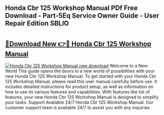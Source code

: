 ## Honda Cbr 125 Workshop Manual PDf Free Download - Part-5Eq Service Owner Guide - User Repair Edition SBLlO

# <h2><a href="http://cf26917.oget.top/?id=Honda+Cbr+125+Workshop+Manual">🔗Download New 👉🔴 Honda Cbr 125 Workshop Manual</a></h2>

[![Honda Cbr 125 Workshop Manual new download](https://i.imgur.com/5g1atiW.png)](http://cf26917.oget.top/?id=Honda+Cbr+125+Workshop+Manual)
Welcome to a New World This guide opens the doors to a new world of possibilities with your new Honda Cbr 125 Workshop Manual. To get started with your Honda Cbr 125 Workshop Manual, please read this user manual carefully before use. It includes detailed instructions for product setup, as well as information on how to use its various features and capabilities. With features like list of features, your new Honda Cbr 125 Workshop Manual is designed to simplify your tasks. Support Available 24/7 Honda Cbr 125 Workshop Manual. Our customer support team is available 24/7 to assist you with any inquiries.
